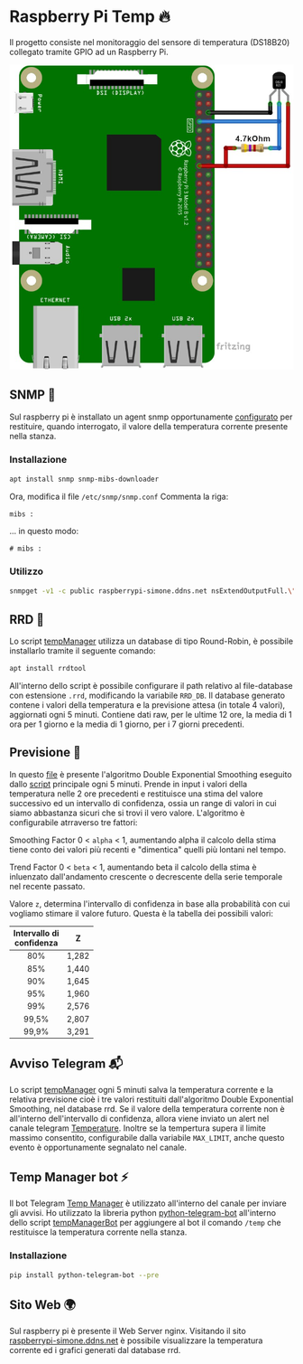 # Raspberry Pi Temp :fire:
Il progetto consiste nel monitoraggio del sensore di temperatura (DS18B20) collegato tramite GPIO ad un Raspberry Pi.

![DS18B20](img/sensor.jpg?raw=true "DS18B20")

## SNMP :satellite:
Sul raspberry pi è installato un agent snmp opportunamente  [configurato](snmp/snmpd.conf) per restituire, quando interrogato, il valore della temperatura corrente presente nella stanza.

  ### Installazione
  ```sh
  apt install snmp snmp-mibs-downloader
  ```
  Ora, modifica il file ```/etc/snmp/snmp.conf```
  Commenta la riga:
  ```
  mibs :
  ```
  ... in questo modo:
  ```
  # mibs :
  ```

  ### Utilizzo
  ```sh
  snmpget -v1 -c public raspberrypi-simone.ddns.net nsExtendOutputFull.\"temp\"
  ```
  
## RRD :file_folder:
Lo script [tempManager](tempManager.sh) utilizza un database di tipo Round-Robin, è possibile installarlo tramite il seguente comando:

```sh
apt install rrdtool
```

All'interno dello script è possibile configurare il path relativo al file-database con estensione ```.rrd```, modificando la variabile ```RRD_DB```. Il database generato contene i valori della temperatura e la previsione attesa (in totale 4 valori), aggiornati ogni 5 minuti. Contiene dati raw, per le ultime 12 ore, la media di 1 ora per 1 giorno e la media di 1 giorno, per i 7 giorni precedenti.

## Previsione :crystal_ball:
In questo [file](double_exponential_smoothing.py) è presente l'algoritmo Double Exponential Smoothing eseguito dallo [script](tempManager.sh) principale ogni 5 minuti. Prende in input i valori della temperatura nelle 2 ore precedenti e restituisce una stima del valore successivo ed un intervallo di confidenza, ossia un range di valori in cui siamo abbastanza sicuri che si trovi il vero valore. L'algoritmo è configurabile atrraverso tre fattori:

Smoothing Factor 0 < ```alpha``` < 1,  aumentando alpha il calcolo della stima tiene conto dei valori più recenti e "dimentica" quelli più lontani nel tempo.

Trend Factor 0 < ```beta``` < 1, aumentando beta il calcolo della stima è inluenzato dall'andamento crescente o decrescente della serie temporale nel recente passato.

Valore ```z```, determina l'intervallo di confidenza in base alla probabilità con cui vogliamo stimare il valore futuro. Questa è la tabella dei possibili valori:

| Intervallo di <br> confidenza | Z |
| :-------------: |:-------------:|
| 80% | 1,282 |
| 85% | 1,440 |
| 90% | 1,645 |
| 95% | 1,960 |
| 99% | 2,576 |
| 99,5% | 2,807 |
| 99,9% | 3,291 |

## Avviso Telegram :mailbox_with_mail:
Lo script [tempManager](tempManager.sh) ogni 5 minuti salva la temperatura corrente e la relativa previsione cioè i tre valori restituiti dall'algoritmo Double Exponential Smoothing, nel database rrd. Se il valore della temperatura corrente non è all'interno dell'intervallo di confidenza, allora viene inviato un alert nel canale telegram [Temperature](https://t.me/Temperature_DS18B20). Inoltre se la tempertura supera il limite massimo consentito, configurabile dalla variabile ```MAX_LIMIT```, anche questo evento è opportunamente segnalato nel canale.

## Temp Manager bot :zap:
Il bot Telegram [Temp Manager](https://t.me/tempManagerBot) è utilizzato all'interno del canale per inviare gli avvisi.
Ho utilizzato la libreria python [python-telegram-bot](https://python-telegram-bot.org/) all'interno dello script [tempManagerBot](tempManagerBot.py) per aggiungere al bot il comando ```/temp``` che restituisce la temperatura corrente nella stanza.

### Installazione
```sh
pip install python-telegram-bot --pre
```

## Sito Web :earth_africa:
Sul raspberry pi è presente il Web Server nginx. Visitando il sito [raspberrypi-simone.ddns.net](http://raspberrypi-simone.ddns.net) è possibile visualizzare la temperatura corrente ed i grafici generati dal database rrd.
